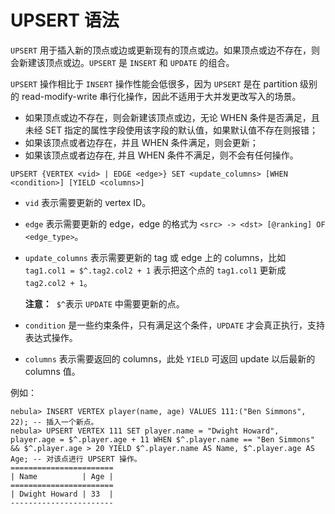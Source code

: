# UPSERT 语法

`UPSERT` 用于插入新的顶点或边或更新现有的顶点或边。如果顶点或边不存在，则会新建该顶点或边。`UPSERT` 是 `INSERT` 和 `UPDATE` 的组合。

`UPSERT` 操作相比于 `INSERT` 操作性能会低很多，因为 `UPSERT` 是在 partition 级别的 read-modify-write 串行化操作，因此不适用于大并发更改写入的场景。

- 如果顶点或边不存在，则会新建该顶点或边，无论 WHEN 条件是否满足，且未经 SET 指定的属性字段使用该字段的默认值，如果默认值不存在则报错；
- 如果该顶点或者边存在，并且 WHEN 条件满足，则会更新；
- 如果该顶点或者边存在, 并且 WHEN 条件不满足，则不会有任何操作。

```ngql
UPSERT {VERTEX <vid> | EDGE <edge>} SET <update_columns> [WHEN <condition>] [YIELD <columns>]
```

- `vid` 表示需要更新的 vertex ID。
- `edge` 表示需要更新的 edge，edge 的格式为 `<src> -> <dst> [@ranking] OF <edge_type>`。
- `update_columns` 表示需要更新的 tag 或 edge 上的 columns，比如 `tag1.col1 = $^.tag2.col2 + 1` 表示把这个点的 `tag1.col1` 更新成 `tag2.col2 + 1`。

    **注意：**  `$^`表示 `UPDATE` 中需要更新的点。

- `condition` 是一些约束条件，只有满足这个条件，`UPDATE` 才会真正执行，支持表达式操作。
- `columns` 表示需要返回的 columns，此处 `YIELD` 可返回 update 以后最新的 columns 值。

例如：

```ngql
nebula> INSERT VERTEX player(name, age) VALUES 111:("Ben Simmons", 22); -- 插入一个新点。
nebula> UPSERT VERTEX 111 SET player.name = "Dwight Howard", player.age = $^.player.age + 11 WHEN $^.player.name == "Ben Simmons" && $^.player.age > 20 YIELD $^.player.name AS Name, $^.player.age AS Age; -- 对该点进行 UPSERT 操作。
=======================
| Name          | Age |
=======================
| Dwight Howard | 33  |
-----------------------
```
